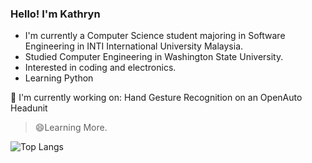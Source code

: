 ###  Hello! I'm Kathryn 

- I'm currently a Computer Science student majoring in Software Engineering in INTI International University Malaysia.
- Studied Computer Engineering in Washington State University.
- Interested in coding and electronics.
- Learning Python

:wrench: I'm currently working on: Hand Gesture Recognition on an OpenAuto Headunit 

 > :smile:Learning More.



  ![Top Langs](https://github-readme-stats.vercel.app/api/top-langs/?username=klimse&layout=compact)
